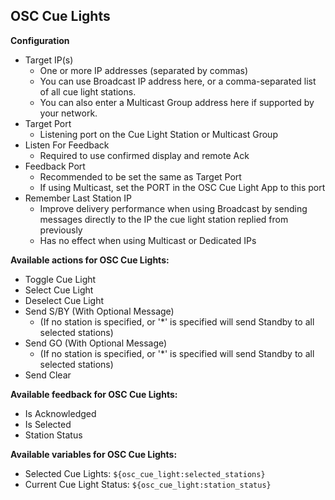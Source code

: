 ## OSC Cue Lights

**Configuration**

- Target IP(s)
   -  One or more IP addresses (separated by commas)
   -  You can use Broadcast IP address here, or a comma-separated list of all cue light stations.
   -  You can also enter a Multicast Group address here if supported by your network.
- Target Port
   -  Listening port on the Cue Light Station or Multicast Group
- Listen For Feedback
   -  Required to use confirmed display and remote Ack
- Feedback Port
   -  Recommended to be set the same as Target Port
   -  If using Multicast, set the PORT in the OSC Cue Light App to this port
- Remember Last Station IP
   -  Improve delivery performance when using Broadcast by sending messages 
      directly to the IP the cue light station replied from previously
   -  Has no effect when using Multicast or Dedicated IPs  
   
**Available actions for OSC Cue Lights:**

- Toggle Cue Light
- Select Cue Light 
- Deselect Cue Light
- Send S/BY (With Optional Message)
   -  (If no station is specified, or '\*' is specified will send Standby to all selected stations)
- Send GO (With Optional Message)
   -  (If no station is specified, or '\*' is specified will send Standby to all selected stations)
- Send Clear

**Available feedback for OSC Cue Lights:**

- Is Acknowledged
- Is Selected
- Station Status

**Available variables for OSC Cue Lights:**
- Selected Cue Lights: `${osc_cue_light:selected_stations}`
- Current Cue Light Status: `${osc_cue_light:station_status}`
